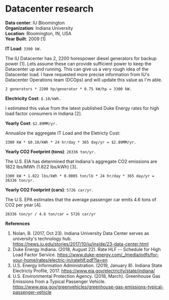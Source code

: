 # Datacenter research

**Data center**: IU Bloomington  
**Organization**: Indiana University  
**Location**: Bloomington, IN, USA  
**Year Built**: 2009 [1]  


**IT Load**: `3300 kW.`  

The IU Datacenter has 2, 2200 horespower diesel generators for backup power [1]. Lets assume these can provide sufficient power to keep the Datacenter up and running. This can give us a very rough idea of the Datacenter load. I have requested more precise information from IU's Datacenter Operations team (DCOps) and will update this value as I'm able.

```
2 generators * 2200 hp/generator * 0.75 kW/hp = 3300 kW. 
```


**Electricity Cost**: `$.10/kWh.`  

I estimated this value from the latest published Duke Energy rates for high load factor consumers in Indiana [2]. 


**Yearly Cost**: `$2.89MM/yr.` 

Annualize the aggregate IT Load and the Eletricty Cost:

```
3300 kW * $0.10/kWh * 24 hr/day * 365 day/yr = $2.89MM/yr.
```


**Yearly CO2 Footprint (tons)**: `26336 ton/yr.` 

The U.S. EIA has determined that Indiana's aggregate CO2 emissions are 1822 lbs/MWh (1.822 lbs/kWh) [3]. 

```
3300 kW * 1.822 lbs/kWh * 0.0005 ton/lb * 24 hr/day * 365 day/yr = 26336 ton/yr.
```


**Yearly CO2 Footprint (cars)**: `5726 car/yr.` 

The U.S. EPA estimates that the average passenger car emits 4.6 tons of CO2 per year [4].

```
26336 ton/yr / 4.6 ton/car = 5726 car/yr
```

**References**  

1. Nolan, B. (2017, Oct 23). Indiana University Data Center serves as university's technology hub. https://news.iu.edu/stories/2017/10/iu/inside/23-data-center.html  
2. Duke Energy Indiana. (2018, August 22). Rate HLF -- Schedule for High Load Factor Service. https://www.duke-energy.com/_/media/pdfs/for-your-home/rates/electric-in/ratehlf.pdf?la=en  
3. U.S. Energy Information Administration. (2019, January 8). Indiana State Electricty Profile, 2017. https://www.eia.gov/electricity/state/indiana/  
4. U.S. Environmental Protection Agency. (2018, March). Greenhouse Gas Emissions from a Typical Passenger Vehicle. https://www.epa.gov/greenvehicles/greenhouse-gas-emissions-typical-passenger-vehicle  